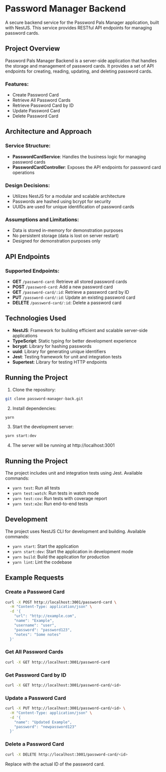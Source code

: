 # Password Manager Backend

A secure backend service for the Password Pals Manager application, built with NestJS. This service provides RESTful API endpoints for managing password cards.

## Project Overview

Password Pals Manager Backend is a server-side application that handles the storage and management of password cards. It provides a set of API endpoints for creating, reading, updating, and deleting password cards.

### Features:

- Create Password Card
- Retrieve All Password Cards
- Retrieve Password Card by ID
- Update Password Card
- Delete Password Card

## Architecture and Approach

### Service Structure:

- **PasswordCardService**: Handles the business logic for managing password cards
- **PasswordCardController**: Exposes the API endpoints for password card operations

### Design Decisions:

- Utilizes NestJS for a modular and scalable architecture
- Passwords are hashed using bcrypt for security
- UUIDs are used for unique identification of password cards

### Assumptions and Limitations:

- Data is stored in-memory for demonstration purposes
- No persistent storage (data is lost on server restart)
- Designed for demonstration purposes only

## API Endpoints

### Supported Endpoints:

- **GET** `/password-card`: Retrieve all stored password cards
- **POST** `/password-card`: Add a new password card
- **GET** `/password-card/:id`: Retrieve a password card by ID
- **PUT** `/password-card/:id`: Update an existing password card
- **DELETE** `/password-card/:id`: Delete a password card

## Technologies Used

- **NestJS**: Framework for building efficient and scalable server-side applications
- **TypeScript**: Static typing for better development experience
- **bcrypt**: Library for hashing passwords
- **uuid**: Library for generating unique identifiers
- **Jest**: Testing framework for unit and integration tests
- **Supertest**: Library for testing HTTP endpoints

## Running the Project

1. Clone the repository:

```bash
git clone password-manager-back.git
```

2. Install dependencies:

```bash
yarn
```

3. Start the development server:

```bash
yarn start:dev
```

4. The server will be running at http://localhost:3001

## Running the Project

The project includes unit and integration tests using Jest. Available commands:

- `yarn test`: Run all tests
- `yarn test:watch`: Run tests in watch mode
- `yarn test:cov`: Run tests with coverage report
- `yarn test:e2e`: Run end-to-end tests

## Development

The project uses NestJS CLI for development and building. Available commands:

- `yarn start`: Start the application
- `yarn start:dev`: Start the application in development mode
- `yarn build`: Build the application for production
- `yarn lint`: Lint the codebase

## Example Requests

### Create a Password Card

```bash
curl -X POST http://localhost:3001/password-card \
  -H "Content-Type: application/json" \
  -d '{
    "url": "http://example.com",
    "name": "Example",
    "username": "user",
    "password": "password123",
    "notes": "Some notes"
  }'
```

### Get All Password Cards

```bash
curl -X GET http://localhost:3001/password-card
```

### Get Password Card by ID

```bash
curl -X GET http://localhost:3001/password-card/<id>
```

### Update a Password Card

```bash
curl -X PUT http://localhost:3001/password-card/<id> \
  -H "Content-Type: application/json" \
  -d '{
    "name": "Updated Example",
    "password": "newpassword123"
  }'
```

### Delete a Password Card

```bash
curl -X DELETE http://localhost:3001/password-card/<id>
```

Replace <id> with the actual ID of the password card.
